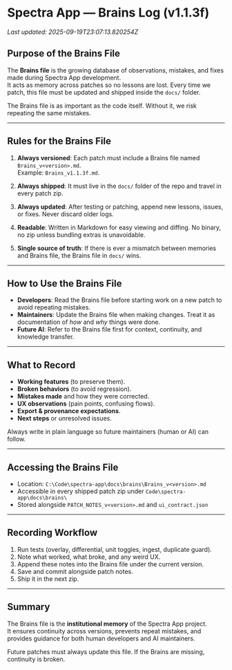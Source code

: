 # Spectra App — Brains Log (v1.1.3f)
_Last updated: 2025-09-19T23:07:13.820254Z_

## Purpose of the Brains File
The **Brains file** is the growing database of observations, mistakes, and fixes made during Spectra App development.  
It acts as memory across patches so no lessons are lost. Every time we patch, this file must be updated and shipped inside the `docs/` folder.

The Brains file is as important as the code itself. Without it, we risk repeating the same mistakes.

---

## Rules for the Brains File
1. **Always versioned**: Each patch must include a Brains file named `Brains_v<version>.md`.  
   Example: `Brains_v1.1.3f.md`.

2. **Always shipped**: It must live in the `docs/` folder of the repo and travel in every patch zip.

3. **Always updated**: After testing or patching, append new lessons, issues, or fixes. Never discard older logs.

4. **Readable**: Written in Markdown for easy viewing and diffing. No binary, no zip unless bundling extras is unavoidable.

5. **Single source of truth**: If there is ever a mismatch between memories and Brains file, the Brains file in `docs/` wins.

---

## How to Use the Brains File
- **Developers**: Read the Brains file before starting work on a new patch to avoid repeating mistakes.  
- **Maintainers**: Update the Brains file when making changes. Treat it as documentation of *how* and *why* things were done.  
- **Future AI**: Refer to the Brains file first for context, continuity, and knowledge transfer.

---

## What to Record
- **Working features** (to preserve them).  
- **Broken behaviors** (to avoid regression).  
- **Mistakes made** and how they were corrected.  
- **UX observations** (pain points, confusing flows).  
- **Export & provenance expectations**.  
- **Next steps** or unresolved issues.

Always write in plain language so future maintainers (human or AI) can follow.

---

## Accessing the Brains File
- Location: `C:\Code\spectra-app\docs\brains\Brains_v<version>.md`  
- Accessible in every shipped patch zip under `Code\spectra-app\docs\brains\`  
- Stored alongside `PATCH_NOTES_v<version>.md` and `ui_contract.json`

---

## Recording Workflow
1. Run tests (overlay, differential, unit toggles, ingest, duplicate guard).  
2. Note what worked, what broke, and any weird UX.  
3. Append these notes into the Brains file under the current version.  
4. Save and commit alongside patch notes.  
5. Ship it in the next zip.

---

## Summary
The Brains file is the **institutional memory** of the Spectra App project.  
It ensures continuity across versions, prevents repeat mistakes, and provides guidance for both human developers and AI maintainers.

Future patches must always update this file. If the Brains are missing, continuity is broken.

